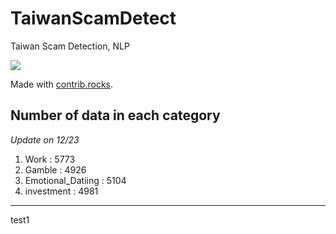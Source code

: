 # TaiwanScamDetect
Taiwan Scam Detection, NLP

<a href="https://github.com/andrew76214/TaiwanScamDetect/graphs/contributors">
  <img src="https://contrib.rocks/image?repo=andrew76214/TaiwanScamDetect" />
</a>

Made with [contrib.rocks](https://contrib.rocks).

## Number of data in each category
*Update on 12/23*
1. Work : 5773
2. Gamble : 4926
3. Emotional_Datiing : 5104
4. investment : 4981


----
test1